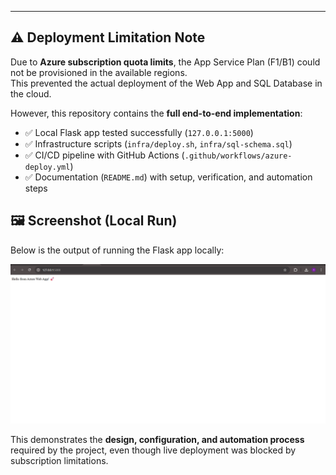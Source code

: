 ---

## ⚠️ Deployment Limitation Note

Due to **Azure subscription quota limits**, the App Service Plan (F1/B1) could not be provisioned in the available regions.  
This prevented the actual deployment of the Web App and SQL Database in the cloud.

However, this repository contains the **full end-to-end implementation**:

- ✅ Local Flask app tested successfully (`127.0.0.1:5000`)  
- ✅ Infrastructure scripts (`infra/deploy.sh`, `infra/sql-schema.sql`)  
- ✅ CI/CD pipeline with GitHub Actions (`.github/workflows/azure-deploy.yml`)  
- ✅ Documentation (`README.md`) with setup, verification, and automation steps  

## 🖼️ Screenshot (Local Run)

Below is the output of running the Flask app locally:

![Local Flask App](screenshot_local.png)


This demonstrates the **design, configuration, and automation process** required by the project, even though live deployment was blocked by subscription limitations.
